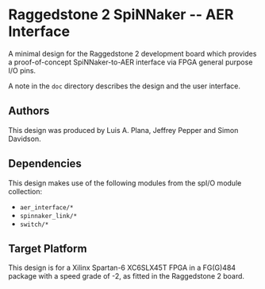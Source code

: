 Raggedstone 2 SpiNNaker -- AER Interface
========================================

A minimal design for the Raggedstone 2 development board which provides a
proof-of-concept SpiNNaker-to-AER interface via FPGA general purpose I/O pins.

A note in the `doc` directory describes the design and the user interface.

Authors
-------

This design was produced by Luis A. Plana, Jeffrey Pepper and Simon Davidson.


Dependencies
------------

This design makes use of the following modules from the spI/O module collection:
* `aer_interface/*`
* `spinnaker_link/*`
* `switch/*`


Target Platform
---------------

This design is for a Xilinx Spartan-6 XC6SLX45T FPGA in a FG(G)484
package with a speed grade of -2, as fitted in the Raggedstone 2
board.
